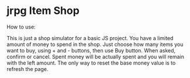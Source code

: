 # jrpg Item Shop
How to use:

This is just a shop simulator for a basic JS project. You have a limited amount of money to spend in the shop. Just choose how many items you want to buy, using + and - buttons, then use Buy button. When asked, confirm or cancel. Spent money will be actually spent and you will remain with the left amount. The only way to reset the base money value is to refresh the page.
